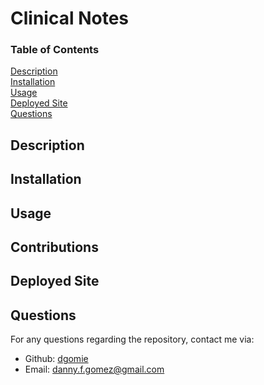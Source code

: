 # Clinical Notes
<!-- <img src="./client/src/images/lot-hero.png" width='100%'> -->

  ### Table of Contents  
  [Description](#description)  
  [Installation](#installation)  
  [Usage](#usage)  
  [Deployed Site](#deployed-site)  
  [Questions](#questions)   

  ## Description  
  

  ## Installation  
  

  ## Usage  
  

  ## Contributions  
  

  ## Deployed Site  
  


  ## Questions
  For any questions regarding the repository, contact me via:
  * Github: [dgomie](https://www.github.com/dgomie)
  * Email: <a href="mailto:danny.f.gomez@gmail.com">danny.f.gomez@gmail.com</a>
  
